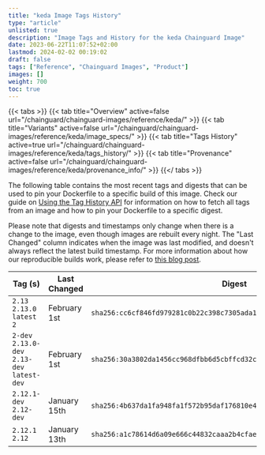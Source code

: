 ```yaml
---
title: "keda Image Tags History"
type: "article"
unlisted: true
description: "Image Tags and History for the keda Chainguard Image"
date: 2023-06-22T11:07:52+02:00
lastmod: 2024-02-02 00:19:02
draft: false
tags: ["Reference", "Chainguard Images", "Product"]
images: []
weight: 700
toc: true
---
```


{{< tabs >}}
{{< tab title="Overview" active=false url="/chainguard/chainguard-images/reference/keda/" >}}
{{< tab title="Variants" active=false url="/chainguard/chainguard-images/reference/keda/image_specs/" >}}
{{< tab title="Tags History" active=true url="/chainguard/chainguard-images/reference/keda/tags_history/" >}}
{{< tab title="Provenance" active=false url="/chainguard/chainguard-images/reference/keda/provenance_info/" >}}
{{</ tabs >}}

The following table contains the most recent tags and digests that can be used to pin your Dockerfile to a specific build of this image. Check our guide on [Using the Tag History API](/chainguard/chainguard-images/using-the-tag-history-api/) for information on how to fetch all tags from an image and how to pin your Dockerfile to a specific digest.

Please note that digests and timestamps only change when there is a change to the image, even though images are rebuilt every night. The "Last Changed" column indicates when the image was last modified, and doesn't always reflect the latest build timestamp. For more information about how our reproducible builds work, please refer to [this blog post](https://www.chainguard.dev/unchained/reproducing-chainguards-reproducible-image-builds).

| Tag (s)                                       | Last Changed | Digest                                                                    |
|-----------------------------------------------|--------------|---------------------------------------------------------------------------|
|  `2.13` `2.13.0` `latest` `2`                 | February 1st | `sha256:cc6cf846fd979281c0b22c398c7305ada1a7d705afcfc0eac9573f2afe82eabd` |
|  `2-dev` `2.13.0-dev` `2.13-dev` `latest-dev` | February 1st | `sha256:30a3802da1456cc968dfbb6d5cbffcd32cc51589ba42a0421daad178a5a2aea1` |
|  `2.12.1-dev` `2.12-dev`                      | January 15th | `sha256:4b637da1fa948fa1f572b95daf176810e4e9857a521511c7da99a4627ef625b1` |
|  `2.12.1` `2.12`                              | January 13th | `sha256:a1c78614d6a09e666c44832caaa2b4cfae22215d711425ff4efce7553211d1ef` |

